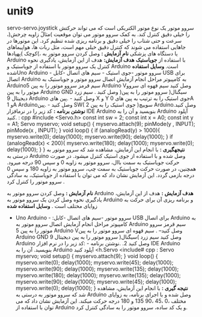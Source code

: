 # unit9
servo-servo.joystick
سروو موتور یک نوع موتور الکتریکی است که می تواند حرکتش را خیلی دقیق کنترل کند. به کمک سروو موتور می توان موقعیت )مثالً زاویه چرخش(، سرعت و
حتی شتاب را خیلی دقیق و برنامه ریزی شده تنظیم کرد. این موتورها در جاهایی استفاده می شوند که کنترل دقیق خیلی مهم است، مثل ربات ها، هواپیماهای
کوچک )پهپادها(، یا دستگاه های پزشکی
**نام آزمایش :**
وصل کردن سروو موتور به Arduino با استفاده از
**جویاستیک**
**هدف آزمایش:**
هدف از این آزمایش، یادگیری نحوه کنترل یک سروو
موتور با استفاده از جویاستیک و Arduino است.
**وسایل استفاده**
شدهUno Arduino - سروو موتور -جوی استیک -
سیم های اتصال -کابل USB برای اتصال Arduino به کامپیوتر
مراحل انجام آزمایش اتصال سروو موتور و جویاستیک به
Arduinoسیم قرمز سروو موتور را به پین 5 Arduino Vوصل
کنید سیم قهوه ای سروو موتور را به پین Arduino GND وصل کنید .
سیم زرد )سیگنال( سروو موتور را به پین دیجیتال 9 Arduino وصل
کنید - .پین های X و Y جوی استیک را به ترتیب به پین های 0A و 1A
 Arduinoوصل کنید - .پین SW( سوییچ( جوی استیک را به پین 2
 Arduinoوصل کنید.
**نوشتن برنامه :**
کد زیر را در نرمافزار IDE Arduino بنویسید و آن
را به Arduino آپلود کنید.
: cpp #include <Servo.h> const int sw = 2; const int x
= A0; const int y = A1; Servo myservo; void setup() {
myservo.attach(9); pinMode(y , INPUT); pinMode(x ,
INPUT); } void loop() { if (analogRead(y) > 1000){
myservo.write(0); delay(1000); myservo.write(90);
delay(1000); } if (analogRead(x) < 200){
myservo.write(180); delay(1000); myservo.write(0);
delay(1000); } }
**نتیجهگیری :**
با انجام این آزمایش، مشاهده شد که سروو موتور به
درستی به Arduino وصل شده و با استفاده از جوی استیک کنترل
میشود. در صورت حرکت جویاستیک به سمت باال، سروو موتور
به زاویه 0 و سپس 90 درجه میرود. همچنین، در صورت حرکت
جویاستیک به سمت چپ، سروو موتور به زاویه 180 و سپس 0
درجه بازمی گردد. این آزمایش نشان داد که می توان با استفاده از
جویاستیک، به سادگی سروو موتور را کنترل کرد .




**نام آزمایش :**
وصل کردن سروو موتور به Arduino
**هدف آزمایش :**
هدف از این آزمایش، یادگیری نحوه وصل کردن یک
سروو موتور به Arduino و برنامه ریزی آن برای حرکت به زوایای
مختلف است .
**وسایل استفاده شده**
- Uno Arduino - :سروو موتور -سیم های
اتصال -کابل USB برای اتصال Arduino به کامپیوتر
مراحل انجام آزمایش
اتصال سروو موتور به Arduino سیم قرمز سروو موتور را به پین
5 Arduino Vوصل کنید– .
سیم قهوه ای سروو موتور را به پین Arduino GND وصل کنید
سیم زرد )سیگنال( سروو موتور را به پین دیجیتال 9 Arduino وصل
کنید 2. .نوشتن برنامه - :کد زیر را در نرم افزار IDE Arduino
بنویسید.
آن را به Arduino آپلود کنید <h.Servo <include# cpp :
Servo myservo; void setup() { myservo.attach(9); }
void loop() { myservo.write(0); delay(1000);
myservo.write(45); delay(1000); myservo.write(90);
delay(1000); myservo.write(135); delay(1000);
myservo.write(180); delay(1000);
myservo.write(135); delay(1000); myservo.write(90);
delay(1000); myservo.write(45); delay(1000);
myservo.write(0); delay(1000); }
**نتیجه گیری :**
با انجام این آزمایش، مشاهده شد که سروو موتور به
درستی به Arduino وصل شده و با اجرای برنامه، به زوایای مختلف
،0 ،45 ،90 135 و 180 درجه حرکت میکند. این آزمایش نشان داد
که می توان با استفاده از Arduino و یک کد ساده، سروو موتور را به
سادگی کنترل کرد.
